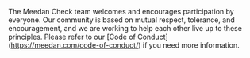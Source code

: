 The Meedan Check team welcomes and encourages participation by everyone. Our community is based on mutual respect, tolerance, and encouragement, and we are working to help each other live up to these principles. Please refer to our [Code of Conduct] (https://meedan.com/code-of-conduct/) if you need more information.
